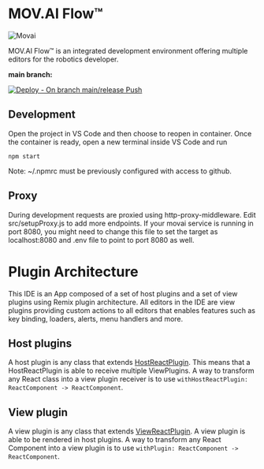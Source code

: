 # MOV.AI Flow™

![Movai](https://files.readme.io/d69ebeb-Flow-Logo_trans.png)

MOV.AI Flow™ is an integrated development environment offering multiple editors for the robotics developer.

**main branch:**

[![Deploy - On branch main/release Push](https://github.com/MOV-AI/frontend-npm-ide-ce/actions/workflows/DeployOnMergeMain.yml/badge.svg?branch=dev)](https://github.com/MOV-AI/frontend-npm-ide-ce/actions/workflows/DeployOnMergeMain.yml)

## Development

Open the project in VS Code and then choose to reopen in container.
Once the container is ready, open a new terminal inside VS Code and run

```
npm start
```

Note: ~/.npmrc must be previously configured with access to github.

## Proxy

During development requests are proxied using http-proxy-middleware.
Edit src/setupProxy.js to add more endpoints. If your movai service is running in port 8080, you might need to change this file to set the target as localhost:8080 and .env file to point to port 8080 as well.

# Plugin Architecture

This IDE is an App composed of a set of host plugins and a set of view plugins using Remix plugin architecture. All editors in the IDE are view plugins providing custom actions to all editors that enables features such as key binding, loaders, alerts, menu handlers and more.

## Host plugins

A host plugin is any class that extends [HostReactPlugin](./ReactPlugin/HostReactPlugin.js). This means that a HostReactPlugin is able to receive multiple ViewPlugins. A way to transform any React class into a view plugin receiver is to use `withHostReactPlugin: ReactComponent -> ReactComponent`.

## View plugin

A view plugin is any class that extends [ViewReactPlugin](./ReactPlugin/ViewReactPlugin.js). A view plugin is able to be rendered in host plugins. A way to transform any React Component into a view plugin is to use `withPlugin: ReactComponent -> ReactComponent`.
